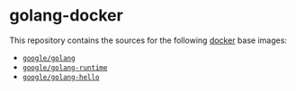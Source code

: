 golang-docker
=============

This repository contains the sources for the following [docker](https://docker.io) base images:
- [`google/golang`](/base)
- [`google/golang-runtime`](/runtime)
- [`google/golang-hello`](/hello)
